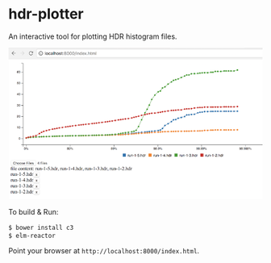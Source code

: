 # hdr-plotter
An interactive tool for plotting HDR histogram files.

![Screenshot](data/screenshot.png)

To build & Run:

```
$ bower install c3
$ elm-reactor
```

Point your browser at `http://localhost:8000/index.html`.

